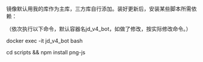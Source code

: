
镜像默认用我的库作为主库，三方库自行添加。装好更新后，安装某些脚本所需依赖：

（依次执行以下命令，默认容器名jd_v4_bot，如做了修改，按实际修改命令。）

docker exec -it jd_v4_bot bash

cd scripts && npm install png-js
